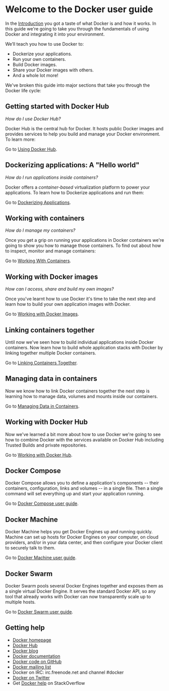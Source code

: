 <!--
{
"name" : "guide",
"version" : "0.1",
"title" : "Docker User Guide",
"description" : "In this guide we’re going to take you through the fundamentals of using Docker and integrating it into your environment.",
"freshnessDate" : 2015-10-20,
"homepage" : "https://docs.docker.com/userguide/",
"canonicalSource" : "https://docs.docker.com/userguide/",
"license" : "Apache 2.0"
}
-->

<!-- @section -->

# Welcome to the Docker user guide

In the [Introduction](https://docs.docker.com/) you got a taste of what Docker is and how it
works. In this guide we're going to take you through the fundamentals of
using Docker and integrating it into your environment.

We’ll teach you how to use Docker to:

* Dockerize your applications.
* Run your own containers.
* Build Docker images.
* Share your Docker images with others.
* And a whole lot more!

We've broken this guide into major sections that take you through
the Docker life cycle:

<!-- @section -->

## Getting started with Docker Hub

*How do I use Docker Hub?*

Docker Hub is the central hub for Docker. It hosts public Docker images
and provides services to help you build and manage your Docker
environment. To learn more:

Go to [Using Docker Hub](https://docs.docker.com/docker-hub).

<!-- @section -->

## Dockerizing applications: A "Hello world"

*How do I run applications inside containers?*

Docker offers a *container-based* virtualization platform to power your
applications. To learn how to Dockerize applications and run them:

Go to [Dockerizing Applications](https://docs.docker.com/userguide/dockerizing).

<!-- @section -->

## Working with containers

*How do I manage my containers?*

Once you get a grip on running your applications in Docker containers
we're going to show you how to manage those containers. To find out
about how to inspect, monitor and manage containers:

Go to [Working With Containers](https://docs.docker.com/userguide/usingdocker).

<!-- @section -->


## Working with Docker images

*How can I access, share and build my own images?*

Once you've learnt how to use Docker it's time to take the next step and
learn how to build your own application images with Docker.

Go to [Working with Docker Images](https://docs.docker.com/userguide/dockerimages).

<!-- @section -->


## Linking containers together

Until now we've seen how to build individual applications inside Docker
containers. Now learn how to build whole application stacks with Docker
by linking together multiple Docker containers.

Go to [Linking Containers Together](https://docs.docker.com/userguide/dockerlinks).



<!-- @section -->


## Managing data in containers

Now we know how to link Docker containers together the next step is
learning how to manage data, volumes and mounts inside our containers.

Go to [Managing Data in Containers](https://docs.docker.com/userguide/dockervolumes).


<!-- @section -->

## Working with Docker Hub

Now we've learned a bit more about how to use Docker we're going to see
how to combine Docker with the services available on Docker Hub including
Trusted Builds and private repositories.

Go to [Working with Docker Hub](https://docs.docker.com/userguide/dockerrepos).


<!-- @section -->

## Docker Compose

Docker Compose allows you to define a application's components -- their containers,
configuration, links and volumes -- in a single file. Then a single command
will set everything up and start your application running.

Go to [Docker Compose user guide](https://docs.docker.com/compose/).


<!-- @section -->

## Docker Machine

Docker Machine helps you get Docker Engines up and running quickly. Machine
can set up hosts for Docker Engines on your computer, on cloud providers,
and/or in your data center, and then configure your Docker client to securely
talk to them.

Go to [Docker Machine user guide](https://docs.docker.com/machine/).


<!-- @section -->

## Docker Swarm

Docker Swarm pools several Docker Engines together and exposes them as a single
virtual Docker Engine. It serves the standard Docker API, so any tool that already
works with Docker can now transparently scale up to multiple hosts.

Go to [Docker Swarm user guide](https://docs.docker.com/swarm/).


<!-- @section -->

## Getting help

* [Docker homepage](https://www.docker.com/)
* [Docker Hub](https://hub.docker.com)
* [Docker blog](https://blog.docker.com/)
* [Docker documentation](https://docs.docker.com/)
* [Docker code on GitHub](https://github.com/docker/docker)
* [Docker mailing
  list](https://groups.google.com/forum/#!forum/docker-user)
* Docker on IRC: irc.freenode.net and channel #docker
* [Docker on Twitter](https://twitter.com/docker)
* Get [Docker help](https://stackoverflow.com/search?q=docker) on
  StackOverflow
